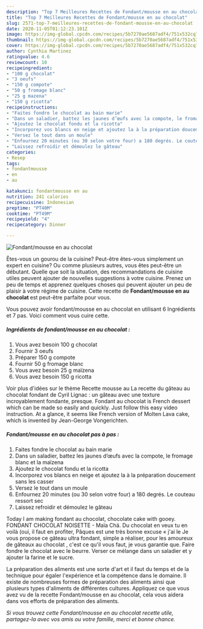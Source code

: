 ```yaml
---
description: "Top 7 Meilleures Recettes de Fondant/mousse en au chocolat"
title: "Top 7 Meilleures Recettes de Fondant/mousse en au chocolat"
slug: 2571-top-7-meilleures-recettes-de-fondant-mousse-en-au-chocolat
date: 2020-11-05T01:12:23.101Z
image: https://img-global.cpcdn.com/recipes/5b7270ae5687adf4/751x532cq70/fondantmousse-en-au-chocolat-photo-principale-de-la-recette.jpg
thumbnail: https://img-global.cpcdn.com/recipes/5b7270ae5687adf4/751x532cq70/fondantmousse-en-au-chocolat-photo-principale-de-la-recette.jpg
cover: https://img-global.cpcdn.com/recipes/5b7270ae5687adf4/751x532cq70/fondantmousse-en-au-chocolat-photo-principale-de-la-recette.jpg
author: Cynthia Martinez
ratingvalue: 4.6
reviewcount: 10
recipeingredient:
- "100 g chocolat"
- "3 oeufs"
- "150 g compote"
- "50 g fromage blanc"
- "25 g mazena"
- "150 g ricotta"
recipeinstructions:
- "Faites fondre le chocolat au bain marie"
- "Dans un saladier, battez les jaunes d’œufs avec la compote, le fromage blanc et la maïzena"
- "Ajoutez le chocolat fondu et la ricotta"
- "Incorporez vos blancs en neige et ajoutez la à la préparation doucement sans les casser"
- "Versez le tout dans un moule"
- "Enfournez 20 minutes (ou 30 selon votre four) a 180 degrés. Le couteau ressort sec"
- "Laissez refroidir et démoulez le gâteau"
categories:
- Resep
tags:
- fondantmousse
- en
- au

katakunci: fondantmousse en au 
nutrition: 241 calories
recipecuisine: Indonesian
preptime: "PT40M"
cooktime: "PT49M"
recipeyield: "4"
recipecategory: Dinner

---
```



![Fondant/mousse en au chocolat](https://img-global.cpcdn.com/recipes/5b7270ae5687adf4/751x532cq70/fondantmousse-en-au-chocolat-photo-principale-de-la-recette.jpg)

Êtes-vous un gourou de la cuisine? Peut-être êtes-vous simplement un expert en cuisine? Ou comme plusieurs autres, vous êtes peut-être un débutant. Quelle que soit la situation, des recommandations de cuisine utiles peuvent ajouter de nouvelles suggestions à votre cuisine. Prenez un peu de temps et apprenez quelques choses qui peuvent ajouter un peu de plaisir à votre régime de cuisine. Cette recette de <strong> Fondant/mousse en au chocolat </strong> est peut-être parfaite pour vous.

<!--inarticleads1-->

Vous pouvez avoir fondant/mousse en au chocolat en utilisant 6 Ingrédients et 7 pas. Voici comment vous cuire cette.

##### Ingrédients de fondant/mousse en au chocolat :

1. Vous avez besoin 100 g chocolat
1. Fournir 3 oeufs
1. Préparer 150 g compote
1. Fournir 50 g fromage blanc
1. Vous avez besoin 25 g maïzena
1. Vous avez besoin 150 g ricotta


Voir plus d&#39;idées sur le thème Recette mousse au La recette du gâteau au chocolat fondant de Cyril Lignac : un gâteau avec une texture incroyablement fondante, presque. Fondant au chocolat is French dessert which can be made so easily and quickly. Just follow this easy video instruction. At a glance, it seems like French version of Molten Lava cake, which is invented by Jean-George Vongerichten. 

<!--inarticleads2-->

##### Fondant/mousse en au chocolat pas à pas :

1. Faites fondre le chocolat au bain marie
1. Dans un saladier, battez les jaunes d’œufs avec la compote, le fromage blanc et la maïzena
1. Ajoutez le chocolat fondu et la ricotta
1. Incorporez vos blancs en neige et ajoutez la à la préparation doucement sans les casser
1. Versez le tout dans un moule
1. Enfournez 20 minutes (ou 30 selon votre four) a 180 degrés. Le couteau ressort sec
1. Laissez refroidir et démoulez le gâteau


Today I am making fondant au chocolat, chocolate cake with gooey. FONDANT CHOCOLAT NOISETTE - Maïa Chä. Du chocolat en veux tu en voilà (oui, il faut en profiter, Pâques est une très bonne excuse « j&#39;ai le Je vous propose ce gâteau ultra fondant, simple a réaliser, pour les amoureux de gâteaux au chocolat , c&#39;est ce qu&#39;il vous faut, je vous garantie que. Faire fondre le chocolat avec le beurre. Verser ce mélange dans un saladier et y ajouter la farine et le sucre. 

<!--inarticleads1-->

<p>
La préparation des aliments est une sorte d'art et il faut du temps et de la technique pour égaler l'expérience et la compétence dans le domaine. Il existe de nombreuses formes de préparation des aliments ainsi que plusieurs types d'aliments de différentes cultures. Appliquez ce que vous avez vu de la recette Fondant/mousse en au chocolat, cela vous aidera dans vos efforts de préparation des aliments.
</p>

<p>
<i>Si vous trouvez cette Fondant/mousse en au chocolat recette utile, partagez-la avec vos amis ou votre famille, merci et bonne chance.</i>
</p>
